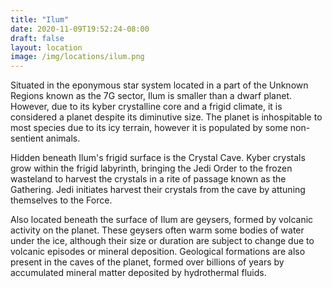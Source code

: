 ```yaml
---
title: "Ilum"
date: 2020-11-09T19:52:24-08:00
draft: false
layout: location
image: /img/locations/ilum.png
---
```

Situated in the eponymous star system located in a part of the Unknown Regions known as the 7G sector, Ilum is smaller than a dwarf planet. However, due to its kyber crystalline core and a frigid climate, it is considered a planet despite its diminutive size. The planet is inhospitable to most species due to its icy terrain, however it is populated by some non-sentient animals.

Hidden beneath Ilum's frigid surface is the Crystal Cave. Kyber crystals grow within the frigid labyrinth, bringing the Jedi Order to the frozen wasteland to harvest the crystals in a rite of passage known as the Gathering. Jedi initiates harvest their crystals from the cave by attuning themselves to the Force. 

Also located beneath the surface of Ilum are geysers, formed by volcanic activity on the planet. These geysers often warm some bodies of water under the ice, although their size or duration are subject to change due to volcanic episodes or mineral deposition. Geological formations are also present in the caves of the planet, formed over billions of years by accumulated mineral matter deposited by hydrothermal fluids.
